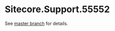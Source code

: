 # Sitecore.Support.55552

See [master branch](https://github.com/sitecoresupport/Sitecore.Support.55552) for details.